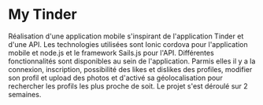 # My Tinder

Réalisation d'une application mobile s'inspirant de l'application Tinder et d'une API. Les technologies utilisées sont Ionic cordova pour l'application mobile et node.js et le framework Sails.js pour l'API. Différentes fonctionnalités sont disponibles au sein de l'application. Parmis elles il y a la connexion, inscription, possibilité des likes et dislikes des profiles, modifier son profil et upload des photos et d'activé sa géolocalisation pour rechercher les profils les plus proche de soit. Le projet s'est déroulé sur 2 semaines.
